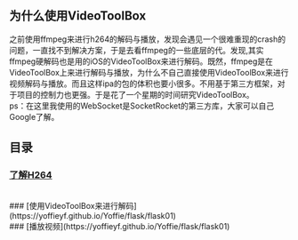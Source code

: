 ## 为什么使用VideoToolBox
之前使用ffmpeg来进行h264的解码与播放，发现会遇见一个很难重现的crash的问题，一直找不到解决方案，于是去看ffmpeg的一些底层的代。发现,其实ffmpeg硬解码也是用的iOS的VideoToolBox来进行解码。既然，ffmpeg是在VideoToolBox上来进行解码与播放，为什么不自己直接使用VideoToolBox来进行视频解码与播放。而且这样ipa的包的体积也要小很多。不用基于第三方框架，对于项目的控制力也更强。于是花了一个星期的时间研究VideoToolBox。
<br>
ps：在这里我使用的WebSocket是SocketRocket的第三方库，大家可以自己Google了解。

## 目录
### [了解H264](https://yoffieyf.github.io/Yoffie/flask/flask01)
<br>
### [使用VideoToolBox来进行解码](https://yoffieyf.github.io/Yoffie/flask/flask01)
<br>
### [播放视频](https://yoffieyf.github.io/Yoffie/flask/flask01)
